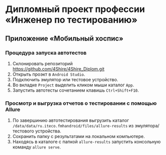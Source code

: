 # Дипломный проект профессии «Инженер по тестированию»

## Приложение «Мобильный хоспис»

### Процедура запуска автотестов

1. Склонировать репозиторий https://github.com/4Shire/4Shire_Diplom.git
2. Открыть проэкт в `Android Studio`.
3. Подключить эмулятор или тестовое устройство.
4. Во вкладке `Project` выделить кликом мыши каталог `App`.
5. Запустить автотесты сочетанием клавишь `Ctrl+Shift+F10`.

### Просмотр и выгрузка отчетов о тестировании с помощью Allure

1. По завершинию автотестирования выгрузить каталог `/data/data/ru.iteco.fmhandroid/files/allure-results` из эмулятора/тестового устройства.
2. Сохранить папку с результатами на локальном компьютере.
3. Находясь в каталоге с папкой `allure-results` запустить консольную команду `allure serve`.
